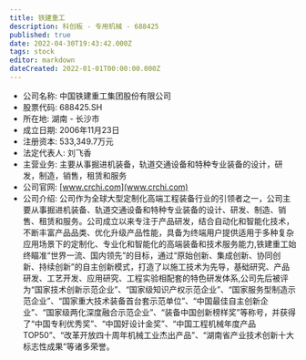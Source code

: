 ```yaml
---
title: 铁建重工
description: 科创板 - 专用机械 - 688425
published: true
date: 2022-04-30T19:43:42.000Z
tags: stock
editor: markdown
dateCreated: 2022-01-01T00:00:00.000Z
---
```


- 公司名称: 中国铁建重工集团股份有限公司
- 股票代码: 688425.SH
- 所在地: 湖南 - 长沙市
- 成立日期: 2006年11月23日
- 注册资本: 533,349.7万元
- 法定代表人: 刘飞香
- 主营业务: 主要从事掘进机装备，轨道交通设备和特种专业装备的设计，研发，制造，销售，租赁和服务
- 公司官网: [www.crchi.com](www.crchi.com)
- 公司介绍: 公司作为全球大型定制化高端工程装备行业的引领者之一，公司主要从事掘进机装备、轨道交通设备和特种专业装备的设计、研发、制造、销售、租赁和服务。公司成立以来专注于产品研发，结合自动化和智能化技术，不断丰富产品品类、优化升级产品性能，具备为终端用户提供适用于多种复杂应用场景下的定制化、专业化和智能化的高端装备和技术服务能力,铁建重工始终瞄准“世界一流、国内领先”的目标，通过“原始创新、集成创新、协同创新、持续创新”的自主创新模式，打造了以施工技术为先导，基础研究、产品研发、工艺开发、应用研究、工程实验相配套的特色研发体系,公司先后被评为“国家技术创新示范企业”、“国家级知识产权示范企业”、“国家服务型制造示范企业”、“国家重大技术装备首台套示范单位”、“中国最佳自主创新企业”、“国家级两化深度融合示范企业”、“装备中国创新榜样奖”等称号，并获得了“中国专利优秀奖”、“中国好设计金奖”、“中国工程机械年度产品TOP50”、“改革开放四十周年机械工业杰出产品”、“湖南省产业技术创新十大标志性成果”等诸多荣誉。


